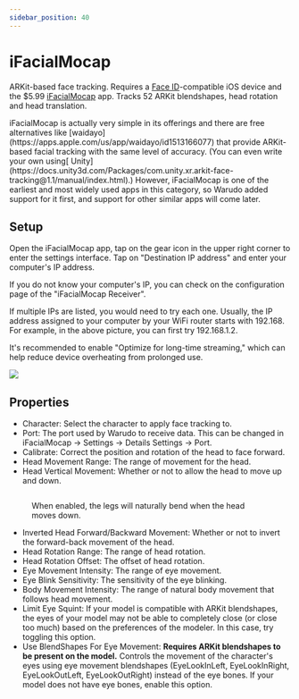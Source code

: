 ```yaml
---
sidebar_position: 40
---
```


# iFacialMocap

ARKit-based face tracking. Requires a [Face ID](https://support.apple.com/en-us/HT208109)-compatible iOS device and the $5.99 [iFacialMocap](https://apps.apple.com/us/app/id1489470545) app. Tracks 52 ARKit blendshapes, head rotation and head translation.

<div className="hint hint-info">
iFacialMocap is actually very simple in its offerings and there are free alternatives like [waidayo](https://apps.apple.com/us/app/waidayo/id1513166077) that provide ARKit-based facial tracking with the same level of accuracy. (You can even write your own using[ Unity](https://docs.unity3d.com/Packages/com.unity.xr.arkit-face-tracking@1.1/manual/index.html).) However, iFacialMocap is one of the earliest and most widely used apps in this category, so Warudo added support for it first, and support for other similar apps will come later.
</div>

## Setup

Open the iFacialMocap app, tap on the gear icon in the upper right corner to enter the settings interface. Tap on "Destination IP address" and enter your computer's IP address.

<img src="/images/image(42).jpg" alt="" data-size="original" />

<div className="hint hint-info">
If you do not know your computer's IP, you can check on the configuration page of the "iFacialMocap Receiver".

<img src="/images/image(21)(2)(1).jpg" alt="" data-size="original" />

If multiple IPs are listed, you would need to try each one. Usually, the IP address assigned to your computer by your WiFi router starts with 192.168. For example, in the above picture, you can first try 192.168.1.2.
</div>

It's recommended to enable "Optimize for long-time streaming," which can help reduce device overheating from prolonged use.

![](</images/image(2)(1)(4)(2).jpg>)

## Properties

* Character: Select the character to apply face tracking to.
* Port: The port used by Warudo to receive data. This can be changed in iFacialMocap -> Settings -> Details Settings -> Port.
* Calibrate: Correct the position and rotation of the head to face forward.
* Head Movement Range: The range of movement for the head.
* Head Vertical Movement: Whether or not to allow the head to move up and down.

<figure><img src="/images/image(4)(3).jpg" alt="" /><figcaption><p>When enabled, the legs will naturally bend when the head moves down.</p></figcaption></figure>

* Inverted Head Forward/Backward Movement: Whether or not to invert the forward-back movement of the head.
* Head Rotation Range: The range of head rotation.
* Head Rotation Offset: The offset of head rotation.
* Eye Movement Intensity: The range of eye movement.
* Eye Blink Sensitivity: The sensitivity of the eye blinking.
* Body Movement Intensity: The range of natural body movement that follows head movement.
* Limit Eye Squint: If your model is compatible with ARKit blendshapes, the eyes of your model may not be able to completely close (or close too much) based on the preferences of the modeler. In this case, try toggling this option.
* Use BlendShapes For Eye Movement: **Requires ARKit blendshapes to be present on the model.** Controls the movement of the character's eyes using eye movement blendshapes (EyeLookInLeft, EyeLookInRight, EyeLookOutLeft, EyeLookOutRight) instead of the eye bones. If your model does not have eye bones, enable this option.
